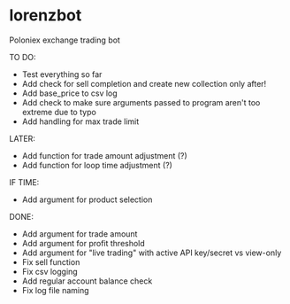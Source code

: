 # lorenzbot
Poloniex exchange trading bot

TO DO:
- Test everything so far
- Add check for sell completion and create new collection only after!
- Add base_price to csv log
- Add check to make sure arguments passed to program aren't too extreme due to typo
- Add handling for max trade limit

LATER:
- Add function for trade amount adjustment (?)
- Add function for loop time adjustment (?)

IF TIME:
- Add argument for product selection

DONE:
- Add argument for trade amount
- Add argument for profit threshold
- Add argument for "live trading" with active API key/secret vs view-only
- Fix sell function
- Fix csv logging
- Add regular account balance check
- Fix log file naming